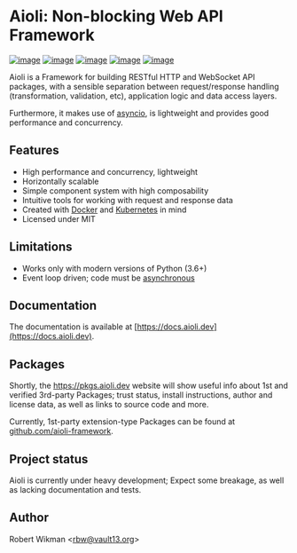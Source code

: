 Aioli: Non-blocking Web API Framework
=== 

[![image](https://img.shields.io/github/license/rbw/aioli.svg?style=flat-square)](https://raw.githubusercontent.com/rbw/aioli/master/LICENSE)
[![image](https://img.shields.io/pypi/v/aioli.svg?style=flat-square)](https://pypi.org/project/aioli)
[![image](https://img.shields.io/travis/rbw/aioli.svg?style=flat-square)](https://travis-ci.org/rbw/aioli)
[![image](https://img.shields.io/codecov/c/github/rbw/aioli.svg?style=flat-square)](https://codecov.io/gh/rbw/aioli)
[![image](https://img.shields.io/pypi/pyversions/aioli.svg?style=flat-square)](https://pypi.org/project/aioli/)



Aioli is a Framework for building RESTful HTTP and WebSocket API packages, with a sensible separation between request/response handling (transformation, validation, etc), application logic and data access layers.

Furthermore, it makes use of [asyncio](https://docs.python.org/3/library/asyncio.html), is lightweight and provides good performance and concurrency.

Features
---

- High performance and concurrency, lightweight
- Horizontally scalable
- Simple component system with high composability
- Intuitive tools for working with request and response data
- Created with [Docker](https://www.docker.com) and [Kubernetes](https://kubernetes.io) in mind
- Licensed under MIT

Limitations
---

- Works only with modern versions of Python (3.6+)
- Event loop driven; code must be [asynchronous](https://docs.python.org/3/library/asyncio.html)


Documentation
---

The documentation is available at [https://docs.aioli.dev](https://docs.aioli.dev). 


Packages
---

Shortly, the https://pkgs.aioli.dev website will show useful info about 1st and verified 3rd-party Packages; trust status, install instructions, author and license data, as well as links to source code and more.

Currently, 1st-party extension-type Packages can be found at [github.com/aioli-framework](https://github.com/aioli-framework).


Project status
---

Aioli is currently under heavy development; Expect some breakage, as well as lacking documentation and tests.


Author
---
Robert Wikman \<rbw@vault13.org\>

